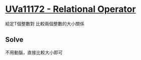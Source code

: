 # [UVa11172 - Relational Operator](https://onlinejudge.org/index.php?option=com_onlinejudge&Itemid=8&page=show_problem&problem=2113)

給定T個整數對
比較兩個整數的大小關係

## Solve

不用動腦，直接比較大小即可
